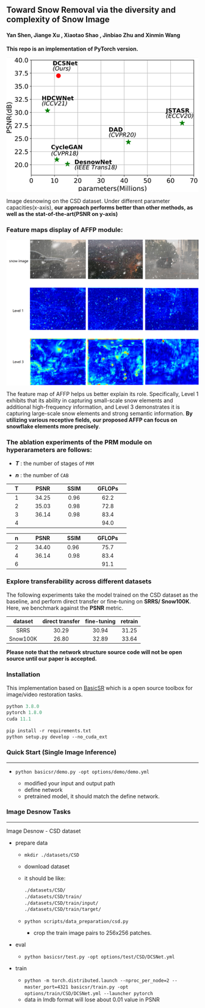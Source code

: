 **Toward Snow Removal via the diversity and complexity of Snow Image**
---
####  **Yan Shen**, **Jiange Xu** , **Xiaotao Shao** , **Jinbiao Zhu** and **Xinmin Wang**

**This repo is an implementation of PyTorch version.**

<p><img src="./figures/plot.png" align="middle" /></1p>

Image desnowing on the CSD dataset. Under different parameter capacities(x-axis), **our approach performs better than other methods, as well as the stat-of-the-art(PSNR on y-axis)**



### Feature maps display of AFFP module:

<p><img src="./figures/total_feature_map.png" align="middle" /></1p>

The feature map of AFFP helps us better explain its role. Specifically, Level 1 exhibits that its ability in capturing small-scale snow elements and additional high-frequency information, and Level 3 demonstrates it is capturing large-scale snow elements and strong semantic information. **By utilizing various receptive fields, our proposed AFFP can focus on snowflake elements more precisely**.

### The ablation experiments of the PRM module on hyperarameters are follows:

* ***T*** : the number of stages of `PRM`

* ***n*** : the number of  `CAB`

| &nbsp;&nbsp;&nbsp;&nbsp;T&nbsp;&nbsp;&nbsp;&nbsp; | &nbsp;&nbsp;&nbsp;&nbsp;PSNR&nbsp;&nbsp;&nbsp;&nbsp;  | &nbsp;&nbsp;&nbsp;&nbsp;SSIM&nbsp;&nbsp;&nbsp;&nbsp; | &nbsp;&nbsp;&nbsp;&nbsp;GFLOPs&nbsp;&nbsp;&nbsp;&nbsp; |
| :-----------------------------------------------: | :---------------------------------------------------: | :--------------------------------------------------: | :----------------------------------------------------: |
| &nbsp;&nbsp;&nbsp;&nbsp;1&nbsp;&nbsp;&nbsp;&nbsp; | &nbsp;&nbsp;&nbsp;&nbsp;34.25&nbsp;&nbsp;&nbsp;&nbsp; |   &nbsp;&nbsp;&nbsp;&nbsp;0.96&nbsp;&nbsp;&nbsp;&nbsp;   |  &nbsp;&nbsp;&nbsp;&nbsp;62.2&nbsp;&nbsp;&nbsp;&nbsp;  |
| &nbsp;&nbsp;&nbsp;&nbsp;2&nbsp;&nbsp;&nbsp;&nbsp; |   &nbsp;&nbsp;&nbsp;&nbsp;35.03&nbsp;&nbsp;&nbsp;&nbsp;|   &nbsp;&nbsp;&nbsp;&nbsp;0.98&nbsp;&nbsp;&nbsp;&nbsp;   |  &nbsp;&nbsp;&nbsp;&nbsp;72.8&nbsp;&nbsp;&nbsp;&nbsp;  |
| &nbsp;&nbsp;&nbsp;&nbsp;3&nbsp;&nbsp;&nbsp;&nbsp; | &nbsp;&nbsp;&nbsp;&nbsp;36.14&nbsp;&nbsp;&nbsp;&nbsp; | &nbsp;&nbsp;&nbsp;&nbsp;0.98&nbsp;&nbsp;&nbsp;&nbsp; |  &nbsp;&nbsp;&nbsp;&nbsp;83.4&nbsp;&nbsp;&nbsp;&nbsp;  |
| &nbsp;&nbsp;&nbsp;&nbsp;4&nbsp;&nbsp;&nbsp;&nbsp; |   &nbsp;&nbsp;&nbsp;&nbsp;&nbsp;&nbsp;&nbsp;&nbsp;    |   &nbsp;&nbsp;&nbsp;&nbsp;&nbsp;&nbsp;&nbsp;&nbsp;   |  &nbsp;&nbsp;&nbsp;&nbsp;94.0&nbsp;&nbsp;&nbsp;&nbsp;  |

|&nbsp;&nbsp;&nbsp;&nbsp;n&nbsp;&nbsp;&nbsp;&nbsp;|&nbsp;&nbsp;&nbsp;&nbsp;PSNR&nbsp;&nbsp;&nbsp;&nbsp;|&nbsp;&nbsp;&nbsp;&nbsp;SSIM&nbsp;&nbsp;&nbsp;&nbsp;|&nbsp;&nbsp;&nbsp;&nbsp;GFLOPs&nbsp;&nbsp;&nbsp;&nbsp;|
| :--: | :---: | :--: | :----: |
|&nbsp;&nbsp;&nbsp;&nbsp;2&nbsp;&nbsp;&nbsp;&nbsp;|&nbsp;&nbsp;&nbsp;&nbsp;34.40&nbsp;&nbsp;&nbsp;&nbsp;|&nbsp;&nbsp;&nbsp;&nbsp;0.96&nbsp; &nbsp;&nbsp;&nbsp;|&nbsp;&nbsp;&nbsp;&nbsp;75.7&nbsp;&nbsp;&nbsp;&nbsp;|
|&nbsp;&nbsp;&nbsp;&nbsp;4&nbsp;&nbsp;&nbsp;&nbsp;|&nbsp;&nbsp;&nbsp;&nbsp;36.14&nbsp;&nbsp;&nbsp;&nbsp;| &nbsp;&nbsp;&nbsp;&nbsp;0.98&nbsp;&nbsp;&nbsp;&nbsp;|&nbsp;&nbsp;&nbsp;&nbsp;83.4&nbsp;&nbsp;&nbsp;&nbsp;|
|&nbsp;&nbsp;&nbsp;&nbsp;6&nbsp;&nbsp;&nbsp;&nbsp;|&nbsp;&nbsp;&nbsp;&nbsp;&nbsp;&nbsp;&nbsp;&nbsp;|&nbsp;&nbsp;&nbsp;&nbsp;&nbsp;&nbsp;&nbsp;&nbsp;|&nbsp;&nbsp;&nbsp;&nbsp;91.1&nbsp;&nbsp;&nbsp;&nbsp;|



### Explore transferability across different datasets

The following experiments take the model trained on the CSD dataset as the baseline, and perform direct transfer or fine-tuning on **SRRS/ Snow100K**. Here, we benchmark against the **PSNR** metric.

| dataset  | direct transfer | fine-tuning | retrain |
| :------: | :-------------: | :---------: | :-----: |
|   SRRS   |      30.29      |    30.94    |  31.25  |
| Snow100K |      26.80      |    32.89    |  33.64  |



**Please note that the network structure source code will not be open source until our paper is accepted.**

### Installation

This implementation based on [BasicSR](https://github.com/xinntao/BasicSR) which is a open source toolbox for image/video restoration tasks. 

```python
python 3.8.0
pytorch 1.8.0
cuda 11.1
```

```
pip install -r requirements.txt
python setup.py develop --no_cuda_ext
```

### Quick Start (Single Image Inference)

---

* ```python basicsr/demo.py -opt options/demo/demo.yml```

  * modified your input and output path
  * define network
  * pretrained model, it should match the define network.

     

### Image Desnow Tasks

---

Image Desnow - CSD dataset 


* prepare data

  * ```mkdir ./datasets/CSD ```
  
  * download dataset
  * it should be like:
  
    ```bash
    ./datasets/CSD/
    ./datasets/CSD/train/
    ./datasets/CSD/train/input/
    ./datasets/CSD/train/target/
    ```
  
  * ```python scripts/data_preparation/csd.py```
  
    * crop the train image pairs to 256x256 patches.


* eval
  * ```python basicsr/test.py -opt options/test/CSD/DCSNet.yml  ```

* train

  * ```python -m torch.distributed.launch --nproc_per_node=2 --master_port=4321 basicsr/train.py -opt options/train/CSD/DCSNet.yml --launcher pytorch```
  * data in lmdb format will lose about 0.01 value in PSNR

